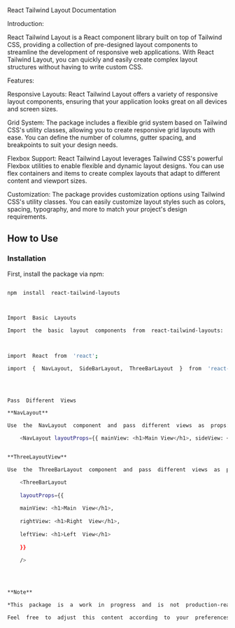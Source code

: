 React Tailwind Layout Documentation

  

Introduction:

  

React Tailwind Layout is a React component library built on top of Tailwind CSS, providing a collection of pre-designed layout components to streamline the development of responsive web applications. With React Tailwind Layout, you can quickly and easily create complex layout structures without having to write custom CSS.

  

Features:

  

Responsive Layouts: React Tailwind Layout offers a variety of responsive layout components, ensuring that your application looks great on all devices and screen sizes.

  

Grid System: The package includes a flexible grid system based on Tailwind CSS's utility classes, allowing you to create responsive grid layouts with ease. You can define the number of columns, gutter spacing, and breakpoints to suit your design needs.

  

Flexbox Support: React Tailwind Layout leverages Tailwind CSS's powerful Flexbox utilities to enable flexible and dynamic layout designs. You can use flex containers and items to create complex layouts that adapt to different content and viewport sizes.

  

Customization: The package provides customization options using Tailwind CSS's utility classes. You can easily customize layout styles such as colors, spacing, typography, and more to match your project's design requirements.

  
  

## How to Use

  

### Installation

  

First, install the package via npm:

  

```bash

npm  install  react-tailwind-layouts

  

Import  Basic  Layouts

Import  the  basic  layout  components  from  react-tailwind-layouts:

  

import  React  from  'react';

import  {  NavLayout,  SideBarLayout,  ThreeBarLayout  }  from  'react-tailwind-layouts';

  
  

Pass  Different  Views

**NavLayout**

Use  the  NavLayout  component  and  pass  different  views  as  props:

    <NavLayout layoutProps={{ mainView: <h1>Main View</h1>, sideView: <h1>Side View</h1> }} />


**ThreeLayoutView**

Use  the  ThreeBarLayout  component  and  pass  different  views  as  props:

    <ThreeBarLayout
    
    layoutProps={{
    
    mainView: <h1>Main  View</h1>,
    
    rightView: <h1>Right  View</h1>,
    
    leftView: <h1>Left  View</h1>
    
    }}
    
    />

  
  

**Note**

*This  package  is  a  work  in  progress  and  is  not  production-ready  yet.  Please  use  it  with  caution.* 

Feel  free  to  adjust  this  content  according  to  your  preferences  or  project  requirements.